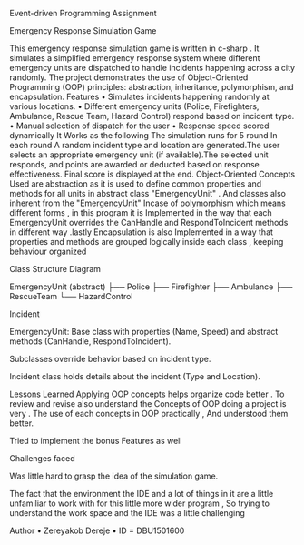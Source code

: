 Event-driven Programming 
Assignment 

Emergency Response Simulation Game

This emergency response simulation game is written in c-sharp .
It simulates a simplified emergency response system where different emergency units are dispatched to handle incidents happening across a city randomly. 
The project demonstrates the use of Object-Oriented Programming (OOP) principles: abstraction, inheritance, polymorphism, and encapsulation.
Features
• Simulates incidents happening randomly at various locations.
• Different emergency units (Police, Firefighters, Ambulance, Rescue Team, Hazard Control) respond based on incident type.
• Manual selection of dispatch for the user
• Response speed scored dynamically 
It Works as the following 
The simulation runs for 5 round In each round A random incident type and location are generated.The user selects an appropriate emergency unit (if available).The selected unit responds, and points are awarded or deducted based on response effectiveness. Final score is displayed at the end.
Object-Oriented Concepts Used 
are abstraction as it is used to define common properties and methods for all units in abstract class "EmergencyUnit" .
And classes also inherent from the "EmergencyUnit"
Incase of polymorphism which means different forms , in this program it is Implemented in the way that each EmergencyUnit overrides the CanHandle and RespondToIncident methods in different way
.lastly Encapsulation is also Implemented in a way that properties and methods are grouped logically inside each class , keeping behaviour organized 

Class Structure Diagram 

EmergencyUnit (abstract)
├── Police
├── Firefighter
├── Ambulance
├── RescueTeam
└── HazardControl

Incident

EmergencyUnit: Base class with properties (Name, Speed) and abstract methods (CanHandle, RespondToIncident).

Subclasses override behavior based on incident type.

Incident class holds details about the incident (Type and Location).
 
Lessons Learned
Applying OOP concepts helps organize code better . To review and revise also understand the Concepts of OOP doing a project is very .
The use of each concepts in OOP practically ,
And understood them better.

Tried to implement the bonus Features as well

Challenges faced 

Was little hard to grasp the idea of the simulation game. 

The fact that the environment the IDE and a lot of things in it are a little unfamiliar to work with for this little more wider program , 
So trying to understand the work space and the IDE was a little challenging

Author
• Zereyakob Dereje
• ID = DBU1501600

